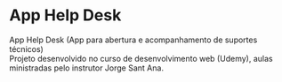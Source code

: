 # App Help Desk
App Help Desk (App para abertura e acompanhamento de suportes técnicos) <br/>
Projeto desenvolvido no curso de desenvolvimento web (Udemy), aulas ministradas pelo instrutor Jorge Sant Ana.
